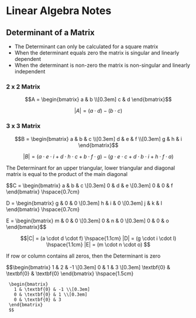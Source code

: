# Linear Algebra Notes

## Determinant of a Matrix
- The Determinant can only be calculated for a square matrix
- When the determinant equals zero the matrix is singular and linearly dependent
- When the determinant is non-zero the matrix is non-singular and linearly independent

### 2 x 2 Matrix

$$A = \begin{bmatrix}
       a & b \\[0.3em]
       c & d
     \end{bmatrix}$$

$$|A| = (a \cdot d) - (b \cdot c)$$

### 3 x 3 Matrix

$$B = \begin{bmatrix}
       a & b & c \\[0.3em]
       d & e & f \\[0.3em]
       g & h & i
     \end{bmatrix}$$

$$|B| = (a \cdot e \cdot i + d \cdot h \cdot c + b \cdot f \cdot g) - (g \cdot e \cdot c + d \cdot b \cdot i + h \cdot f \cdot a)$$

The Determinant for an upper triangular, lower triangular and diagonal matrix is equal to the product of the main diagonal

$$C = \begin{bmatrix}
       a & b & c \\[0.3em]
       0 & d & e \\[0.3em]
       0 & 0 & f
     \end{bmatrix}
     \hspace{0.7cm}
     
  D = \begin{bmatrix}
       g & 0 & 0 \\[0.3em]
       h & i & 0 \\[0.3em]
       j & k & l
     \end{bmatrix}
     \hspace{0.7cm}
     
  E = \begin{bmatrix}
       m & 0 & 0 \\[0.3em]
       0 & n & 0 \\[0.3em]
       0 & 0 & o
     \end{bmatrix}$$

$$|C| = (a \cdot d \cdot f) \hspace{1.1cm} |D| = (g \cdot i \cdot l) \hspace{1.1cm} |E| = (m \cdot n \cdot o) $$

If row or column contains all zeros, then the Determinant is zero

$$\begin{bmatrix}
       1 & 2 & -1 \\[0.3em]
       0 & 1 & 3 \\[0.3em]
       \textbf{0} & \textbf{0} & \textbf{0}
     \end{bmatrix}
     \hspace{1.5cm}
     
     \begin{bmatrix}
       1 & \textbf{0} & -1 \\[0.3em]
       0 & \textbf{0} & 1 \\[0.3em]
       0 & \textbf{0} & 3
     \end{bmatrix}
     $$